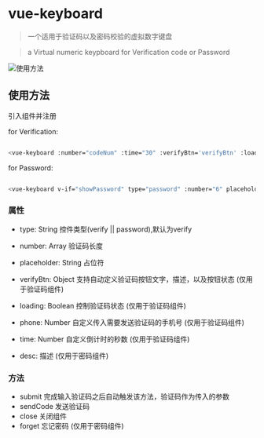 # vue-keyboard

> 一个适用于验证码以及密码校验的虚拟数字键盘

> a Virtual numeric keypboard for Verification code or Password

![使用方法](https://gitee.com/taoyouyou/keyboard/raw/master/gif5.gif)

## 使用方法

引入组件并注册

for Verification:
``` bash

<vue-keyboard :number="codeNum" :time="30" :verifyBtn='verifyBtn' :loading="loading" :phone="phone" @submit="submit" @send="sendCode"  @close="close" @on-time-change="onTimeChange" v-if="showKeyboard"></vue-keyboard>

```
for Password:
``` bash

<vue-keyboard v-if="showPassword" type="password" :number="6" placeholder=' ' desc="您正在更改重要信息，输入密码支付进行安全验证" @submit="checkPayPwd" @close="showPassword = false"  @forget="forgetPassword"></vue-keyboard>

```



### 属性
- type: String 控件类型(verify || password),默认为verify
- number: Array 验证码长度
- placeholder: String 占位符

- verifyBtn: Object 支持自动定义验证码按钮文字，描述，以及按钮状态 (仅用于验证码组件)
- loading: Boolean 控制验证码状态 (仅用于验证码组件)
- phone: Number 自定义传入需要发送验证码的手机号  (仅用于验证码组件)
- time: Number 自定义倒计时的秒数 (仅用于验证码组件)

- desc: 描述  (仅用于密码组件)

### 方法
- submit 完成输入验证码之后自动触发该方法，验证码作为传入的参数
- sendCode 发送验证码
- close 关闭组件
- forget 忘记密码 (仅用于密码组件)
